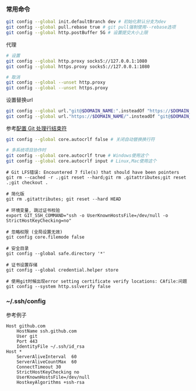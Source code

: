 ### 常用命令
```bash
git config --global init.defaultBranch dev # 初始化默认分支为dev
git config --global pull.rebase true # git pull强制使用--rebase选项
git config --global http.postBuffer 5G # 设置提交大小上限
```

代理
```bash
# 设置
git config --global http.proxy socks5://127.0.0.1:1080
git config --global https.proxy socks5://127.0.0.1:1080

# 取消
git config --global --unset http.proxy
git config --global --unset https.proxy

```

设置替换url
```bash
git config --global url."git@$DOMAIN_NAME:".insteadOf "https://$DOMAIN_NAME/" # ssh 替换 https
git config --global url."https://$DOMAIN_NAME/".insteadOf "git@$DOMAIN_NAME:" # https 替换 ssh
```

参考[配置 Git 处理行结束符](https://docs.github.com/zh/get-started/getting-started-with-git/configuring-git-to-handle-line-endings)
```bash
git config --global core.autocrlf false # 关闭自动替换换行符

# 多系统项目协作时
git config --global core.autocrlf true # Windows使用这个
git config --global core.autocrlf input # Linux,Mac使用这个
```

```shell
# Git LFS错误: Encountered 7 file(s) that should have been pointers
git rm --cached -r .;git reset --hard;git rm .gitattributes;git reset .;git checkout .

# 简化版
git rm .gitattributes; git reset --hard HEAD
```

```shell
# 环境变量, 跳过证书校验
export GIT_SSH_COMMAND="ssh -o UserKnownHostsFile=/dev/null -o StrictHostKeyChecking=no"
```

```shell
# 忽略权限 (全局设置无效)
git config core.filemode false
```

```shell
# 安全目录
git config --global safe.directory '*'
```

```shell
# 证书设置存储
git config --global credential.helper store
```

```shell
# 使用git时候出现error setting certificate verify locations: CAfile:问题
git config --system http.sslverify false
```

### ~/.ssh/config
参考例子
```config
Host github.com
    HostName ssh.github.com
    User git
    Port 443
    IdentityFile ~/.ssh/id_rsa
Host *
    ServerAliveInterval  60
    ServerAliveCountMax  60
    ConnectTimeout 30
    StrictHostKeyChecking no
    UserKnownHostsFile=/dev/null
    HostkeyAlgorithms +ssh-rsa
```